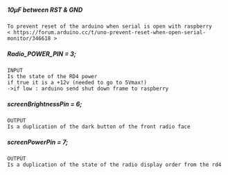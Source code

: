 ##### 10µF between RST & GND
	To prevent reset of the arduino when serial is open with raspberry 
	< https://forum.arduino.cc/t/uno-prevent-reset-when-open-serial-monitor/346618 >
	
##### Radio_POWER_PIN = 3;
	INPUT
	Is the state of the RD4 power
	if true it is a +12v (needed to go to 5Vmax!)
	->if low : arduino send shut down frame to raspberry

##### screenBrightnessPin = 6;
	OUTPUT
	Is a duplication of the dark button of the front radio face

##### screenPowerPin = 7;
	OUTPUT
	Is a duplication of the state of the radio display order from the rd4
